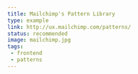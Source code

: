 ```yaml
---
title: Mailchimp's Pattern Library
type: example
link: http://ux.mailchimp.com/patterns/
status: recommended
image: mailchimp.jpg
tags:
 - frontend
 - patterns
---
```

